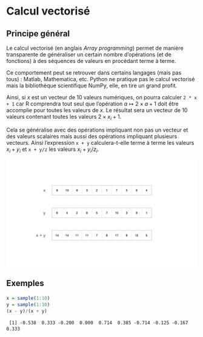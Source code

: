 Calcul vectorisé
================

## Principe général

Le calcul vectorisé (en anglais *Array programming*) permet de manière
transparente de généraliser un certain nombre d’opérations (et de
fonctions) à des séquences de valeurs en procédant terme à terme.

Ce comportement peut se retrouver dans certains langages (mais pas
tous) : Matlab, Mathematica, etc. Python ne pratique pas le calcul
vectorisé mais la bibliothèque scientifique NumPy, elle, en tire un
grand profit.

Ainsi, si *x* est un vecteur de 10 valeurs numériques, on pourra
calculer `2 * x + 1` car R comprendra tout seul que l’opération
*a* ↦ 2 × *a* + 1 doit être accomplie pour toutes les valeurs de *x*. Le
résultat sera un vecteur de 10 valeurs contenant toutes les valeurs
2 × *x*<sub>*i*</sub> + 1.

Cela se généralise avec des opérations impliquant non pas un vecteur et
des valeurs scalaires mais aussi des opérations impliquant plusieurs
vecteurs. Ainsi l’expression `x + y` calculera-t-elle terme à terme les
valeurs *x*<sub>*i*</sub> + *y*<sub>*i*</sub> et `x + y/z` les valeurs
*x*<sub>*i*</sub> + *y*<sub>*i*</sub>/*z*<sub>*i*</sub>.

![](./figures/figures.001.png)

## Exemples

``` r
x = sample(1:10)
y = sample(1:10)
(x - y)/(x + y)
```

     [1] -0.538  0.333 -0.200  0.000  0.714  0.385 -0.714 -0.125 -0.167  0.333
